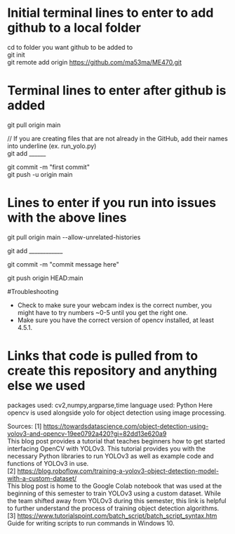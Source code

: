 # Initial terminal lines to enter to add github to a local folder
cd to folder you want github to be added to  
git init  
git remote add origin https://github.com/ma53ma/ME470.git  

# Terminal lines to enter after github is added
git pull origin main

// If you are creating files that are not already in the GitHub, add their names into underline (ex. run_yolo.py)  
git add ______

git commit -m "first commit"  
git push -u origin main

# Lines to enter if you run into issues with the above lines
git pull origin main --allow-unrelated-histories  

git add ____________  

git commit -m "commit message here"  

git push origin HEAD:main  

#Troubleshooting
- Check to make sure your webcam index is the correct number, you might have to try numbers ~0-5 until you get the right one.
- Make sure you have the correct version of opencv installed, at least 4.5.1.

# Links that code is pulled from to create this repository and anything else we used
packages used: cv2,numpy,argparse,time
language used: Python
Here opencv is used alongside yolo for object detection using image processing.

Sources:
[1] https://towardsdatascience.com/object-detection-using-yolov3-and-opencv-19ee0792a420?gi=82dd13e620a9  
This blog post provides a tutorial that teaches beginners how to get started interfacing OpenCV with YOLOv3. This tutorial provides you with the necessary Python libraries to run YOLOv3 as well as example code and functions of YOLOv3 in use.  
[2] https://blog.roboflow.com/training-a-yolov3-object-detection-model-with-a-custom-dataset/  
This blog post is home to the Google Colab notebook that was used at the beginning of this semester to train YOLOv3 using a custom dataset. While the team shifted away from YOLOv3 during this semester, this link is helpful to further understand the process of training object detection algorithms.  
[3] https://www.tutorialspoint.com/batch_script/batch_script_syntax.htm  
Guide for writing scripts to run commands in Windows 10.  
